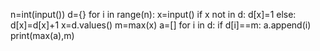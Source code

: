 n=int(input())
d={}
for i in range(n):
  x=input()
  if x not in d:
    d[x]=1 
  else: 
    d[x]=d[x]+1 
x=d.values()
m=max(x)
a=[]
for i in d:
  if d[i]==m:
    a.append(i)
print(max(a),m)
